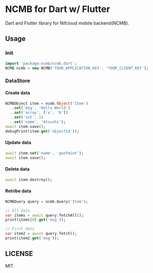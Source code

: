 # NCMB for Dart w/ Flutter

Dart and Flutter library for Nifcloud mobile backend(NCMB).

## Usage

### Init

```dart
import 'package:ncmb/ncmb.dart';
NCMB ncmb = new NCMB('YOUR_APPLICATION_KEY', 'YOUR_CLIENT_KEY');
```

### DataStore

#### Create data

```dart
NCMBObject item = ncmb.Object('Item')
  ..set('msg', 'Hello World')
  ..set('array', ['a', 'b'])
  ..set('int', 1)
  ..set('name', 'Atsushi');
await item.save();
debugPrint(item.get('objectId'));
```

#### Update data

```dart
await item.set('name', 'goofmint');
await item.save();
```

#### Delete data

```dart
await item.destroy();
```

#### Retribe data

```dart
NCMBQuery query = ncmb.Query('Item');

// All data
var items = await query.fetchAll();
print(items[0].get('msg'));

// First data
var item2 = await query.fetch();
print(item2.get('msg'));
```

## LICENSE

MIT.
